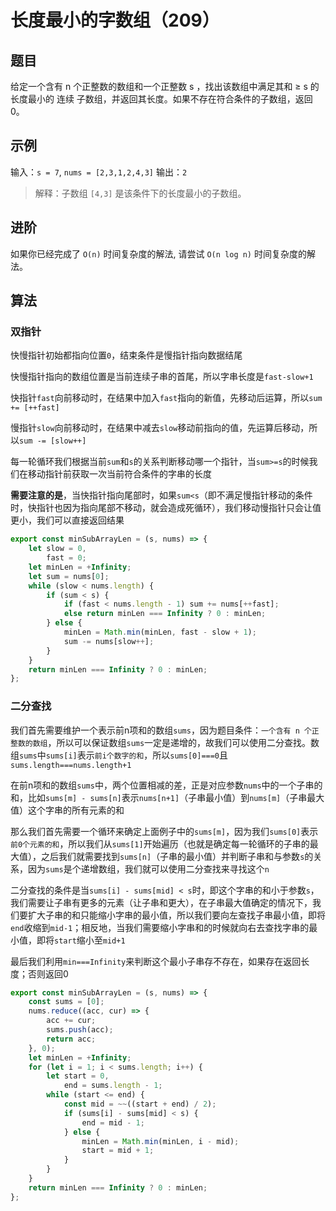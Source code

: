 # 长度最小的字数组（209）

## 题目

给定一个含有 n 个正整数的数组和一个正整数 s ，找出该数组中满足其和 ≥ s 的长度最小的 连续 子数组，并返回其长度。如果不存在符合条件的子数组，返回 0。

## 示例

输入：`s = 7`, `nums = [2,3,1,2,4,3]`
输出：`2`
> 解释：子数组 `[4,3]` 是该条件下的长度最小的子数组。

## 进阶

如果你已经完成了 `O(n)` 时间复杂度的解法, 请尝试 `O(n log n)` 时间复杂度的解法。

## 算法

### 双指针

快慢指针初始都指向位置`0`，结束条件是慢指针指向数据结尾

快慢指针指向的数组位置是当前连续子串的首尾，所以字串长度是`fast-slow+1`

快指针`fast`向前移动时，在结果中加入`fast`指向的新值，先移动后运算，所以`sum += [++fast]`

慢指针`slow`向前移动时，在结果中减去`slow`移动前指向的值，先运算后移动，所以`sum -= [slow++]`

每一轮循环我们根据当前`sum`和`s`的关系判断移动哪一个指针，当`sum>=s`的时候我们在移动指针前获取一次当前符合条件的字串的长度

**需要注意的是**，当快指针指向尾部时，如果`sum<s`（即不满足慢指针移动的条件时，快指针也因为指向尾部不移动，就会造成死循环），我们移动慢指针只会让值更小，我们可以直接返回结果

```js
export const minSubArrayLen = (s, nums) => {
	let slow = 0,
		fast = 0;
	let minLen = +Infinity;
	let sum = nums[0];
	while (slow < nums.length) {
		if (sum < s) {
			if (fast < nums.length - 1) sum += nums[++fast];
			else return minLen === Infinity ? 0 : minLen;
		} else {
			minLen = Math.min(minLen, fast - slow + 1);
			sum -= nums[slow++];
		}
	}
	return minLen === Infinity ? 0 : minLen;
};
```

### 二分查找

我们首先需要维护一个表示前n项和的数组`sums`，因为题目条件：`一个含有 n 个正整数的数组`，所以可以保证数组`sums`一定是递增的，故我们可以使用二分查找。数组`sums`中`sums[i]`表示`前i个数字的和`，所以`sums[0]===0`且`sums.length===nums.length+1`

在前n项和的数组`sums`中，两个位置相减的差，正是对应参数`nums`中的一个子串的和，比如`sums[m] - sums[n]`表示`nums[n+1]`（子串最小值）到`nums[m]`（子串最大值）这个字串的所有元素的和

那么我们首先需要一个循环来确定上面例子中的`sums[m]`，因为我们`sums[0]`表示`前0个元素的和`，所以我们从`sums[1]`开始遍历（也就是确定每一轮循环的子串的最大值），之后我们就需要找到`sums[n]`（子串的最小值）并判断子串和与参数`s`的关系，因为`sums`是个递增数组，我们就可以使用二分查找来寻找这个`n`

二分查找的条件是当`sums[i] - sums[mid] < s`时，即这个字串的和小于参数`s`，我们需要让子串有更多的元素（让子串和更大），在子串最大值确定的情况下，我们要扩大子串的和只能缩小字串的最小值，所以我们要向左查找子串最小值，即将`end`收缩到`mid-1`；相反地，当我们需要缩小字串和的时候就向右去查找字串的最小值，即将`start`缩小至`mid+1`

最后我们利用`min===Infinity`来判断这个最小子串存不存在，如果存在返回长度；否则返回0

```js
export const minSubArrayLen = (s, nums) => {
	const sums = [0];
	nums.reduce((acc, cur) => {
		acc += cur;
		sums.push(acc);
		return acc;
	}, 0);
	let minLen = +Infinity;
	for (let i = 1; i < sums.length; i++) {
		let start = 0,
			end = sums.length - 1;
		while (start <= end) {
			const mid = ~~((start + end) / 2);
			if (sums[i] - sums[mid] < s) {
				end = mid - 1;
			} else {
				minLen = Math.min(minLen, i - mid);
				start = mid + 1;
			}
		}
	}
	return minLen === Infinity ? 0 : minLen;
};
```